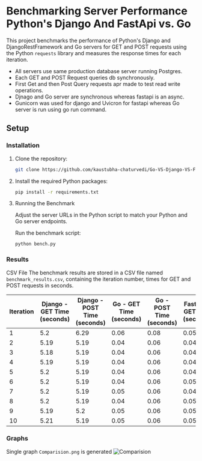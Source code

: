 # Benchmarking  Server Performance Python's Django And FastApi vs. Go

This project benchmarks the performance of Python's Django and DjangoRestFramework and Go servers for GET and POST requests using the Python `requests` library and measures the response times for each iteration.

- All servers use same production database server running Postgres.
- Each GET and POST Request queries db synchronously. 
- First Get and then Post Query requests apr made to test read write operations.
- Djnago and Go server are synchronous whereas fastapi is an async.
- Gunicorn was used for django and Uvicron for fastapi whereas Go server is run using go run command.

## Setup

### Installation

1. Clone the repository:
   ```bash
   git clone https://github.com/kaustubha-chaturvedi/Go-VS-Django-VS-FastAPI.git

2. Install the required Python packages:
    ```bash 
    pip install -r requirements.txt

3. Running the Benchmark

    Adjust the server URLs in the Python script to match your Python and Go server endpoints.

    Run the benchmark script:
    ```bash
    python bench.py

### Results
CSV File
The benchmark results are stored in a CSV file named `benchmark_results.csv`, containing the iteration number, times for GET and POST requests in seconds.

| Iteration | Django - GET Time (seconds) | Django - POST Time (seconds) | Go - GET Time (seconds) | Go - POST Time (seconds) | FastAPI - GET Time (seconds) | FastAPI - POST Time (seconds) |
|-----------|-----------------------------|------------------------------|-------------------------|--------------------------|------------------------------|-------------------------------|
| 1         | 5.2                         | 6.29                         | 0.06                    | 0.08                     | 0.05                         | 5.25                          |
| 2         | 5.19                        | 5.19                         | 0.04                    | 0.06                     | 0.04                         | 0.1                           |
| 3         | 5.18                        | 5.19                         | 0.04                    | 0.06                     | 0.04                         | 0.1                           |
| 4         | 5.19                        | 5.19                         | 0.04                    | 0.06                     | 0.04                         | 0.1                           |
| 5         | 5.2                         | 5.19                         | 0.04                    | 0.06                     | 0.04                         | 0.12                          |
| 6         | 5.2                         | 5.19                         | 0.04                    | 0.06                     | 0.05                         | 0.11                          |
| 7         | 5.2                         | 5.19                         | 0.05                    | 0.06                     | 0.04                         | 0.11                          |
| 8         | 5.2                         | 5.19                         | 0.04                    | 0.06                     | 0.05                         | 0.1                           |
| 9         | 5.19                        | 5.2                          | 0.05                    | 0.06                     | 0.05                         | 0.12                          |
| 10        | 5.21                        | 5.19                         | 0.05                    | 0.06                     | 0.05                         | 0.11                          |


### Graphs
Single graph `Comparision.png` is generated
![Comparision](./comparison.png)
